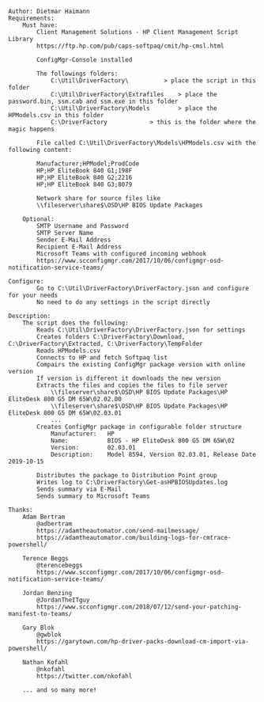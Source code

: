 	Author: Dietmar Haimann
	Requirements:
		Must have:
			Client Management Solutions - HP Client Management Script Library
			https://ftp.hp.com/pub/caps-softpaq/cmit/hp-cmsl.html
		
			ConfigMgr-Console installed
			
			The followings folders:
				C:\Util\DriverFactory\ 			> place the script in this folder
				C:\Util\DriverFactory\Extrafiles 	> place the password.bin, ssm.cab and ssm.exe in this folder
				C:\Util\DriverFactory\Models		> place the HPModels.csv in this folder
				C:\DriverFactory			> this is the folder where the magic happens
				
			File called C:\Util\DriverFactory\Models\HPModels.csv with the following content:
			
			Manufacturer;HPModel;ProdCode
			HP;HP EliteBook 840 G1;198F
			HP;HP EliteBook 840 G2;2216
			HP;HP EliteBook 840 G3;8079
			
			Network share for source files like
			\\fileserver\share$\OSD\HP BIOS Update Packages
			
		Optional:
			SMTP Username and Password
			SMTP Server Name
			Sender E-Mail Address
			Recipient E-Mail Address
			Microsoft Teams with configured incoming webhook
			https://www.scconfigmgr.com/2017/10/06/configmgr-osd-notification-service-teams/
			
	Configure:
			Go to C:\Util\DriverFactory\DriverFactory.json and configure for your needs
			No need to do any settings in the script directly
			
	Description:
		The script does the following:
			Reads C:\Util\DriverFactory\DriverFactory.json for settings
			Creates folders C:\DriverFactory\Download, C:\DriverFactory\Extracted, C:\DriverFactory\TempFolder
			Reads HPModels.csv
			Connects to HP and fetch Softpaq list
			Compairs the existing ConfigMgr package version with online version
			If version is different it downloads the new version
			Extracts the files and copies the files to file server
				\\fileserver\share$\OSD\HP BIOS Update Packages\HP EliteDesk 800 G5 DM 65W\02.02.00
				\\fileserver\share$\OSD\HP BIOS Update Packages\HP EliteDesk 800 G5 DM 65W\02.03.01
				...
			Creates ConfigMgr package in configurable folder structure
				Manufacturer:	HP
				Name:			BIOS - HP EliteDesk 800 G5 DM 65W\02
				Version:		02.03.01
				Description:	Model 8594, Version 02.03.01, Release Date 2019-10-15
				
			Distributes the package to Distribution Point group
			Writes log to C:\DriverFactory\Get-asHPBIOSUpdates.log
			Sends summary via E-Mail
			Sends summary to Microsoft Teams
			
	Thanks:
		Adam Bertram
			@adbertram
			https://adamtheautomator.com/send-mailmessage/
			https://adamtheautomator.com/building-logs-for-cmtrace-powershell/
		
		Terence Beggs
			@terencebeggs
			https://www.scconfigmgr.com/2017/10/06/configmgr-osd-notification-service-teams/
		
		Jordan Benzing
			@JordanTheITguy
			https://www.scconfigmgr.com/2018/07/12/send-your-patching-manifest-to-teams/
			
		Gary Blok
			@gwblok
			https://garytown.com/hp-driver-packs-download-cm-import-via-powershell/
			
		Nathan Kofahl
			@nkofahl
			https://twitter.com/nkofahl
		
		... and so many more!
